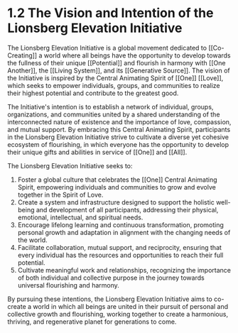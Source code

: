 # 1.2 The Vision and Intention of the Lionsberg Elevation Initiative

The Lionsberg Elevation Initiative is a global movement dedicated to [[Co-Creating]] a world where all beings have the opportunity to develop towards the fullness of their unique [[Potential]] and flourish in harmony with [[One Another]], the [[Living System]], and its [[Generative Source]].  The vision of the Initiative is inspired by the Central Animating Spirit of [[One]] [[Love]], which seeks to empower individuals, groups, and communities to realize their highest potential and contribute to the greatest good.

The Initiative's intention is to establish a network of individual, groups, organizations, and communities united by a shared understanding of the interconnected nature of existence and the importance of love, compassion, and mutual support. By embracing this Central Animating Spirit, participants in the Lionsberg Elevation Initiative strive to cultivate a diverse yet cohesive ecosystem of flourishing, in which everyone has the opportunity to develop their unique gifts and abilities in service of [[One]] and [[All]]. 

The Lionsberg Elevation Initiative seeks to:

1.  Foster a global culture that celebrates the [[One]] Central Animating Spirit, empowering individuals and communities to grow and evolve together in the Spirit of Love. 
2.  Create a system and infrastructure designed to support the holistic well-being and development of all participants, addressing their physical, emotional, intellectual, and spiritual needs.
3.  Encourage lifelong learning and continuous transformation, promoting personal growth and adaptation in alignment with the changing needs of the world.
4.  Facilitate collaboration, mutual support, and reciprocity, ensuring that every individual has the resources and opportunities to reach their full potential.
5.  Cultivate meaningful work and relationships, recognizing the importance of both individual and collective purpose in the journey towards universal flourishing and harmony.

By pursuing these intentions, the Lionsberg Elevation Initiative aims to co-create a world in which all beings are united in their pursuit of personal and collective growth and flourishing, working together to create a harmonious, thriving, and regenerative planet for generations to come.
